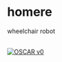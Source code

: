 # homere
wheelchair robot

<br>
<a href="https://youtu.be/YIh7lmK0hqI"><img src="https://img.youtube.com/vi/<YIh7lmK0hqI>/1.jpg" alt="OSCAR v0"/></a>
